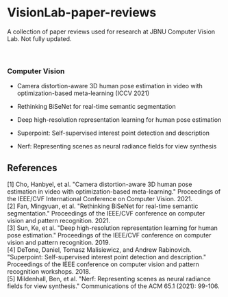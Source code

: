 # VisionLab-paper-reviews

A collection of paper reviews used for research at JBNU Computer Vision Lab. 
Not fully updated.  
 <br/>
 <br/>
### Computer Vision

* Camera distortion-aware 3D human pose estimation in video with optimization-based meta-learning (ICCV 2021)

* Rethinking BiSeNet for real-time semantic segmentation

* Deep high-resolution representation learning for human pose estimation

* Superpoint: Self-supervised interest point detection and description

* Nerf: Representing scenes as neural radiance fields for view synthesis

## References
[1] Cho, Hanbyel, et al. "Camera distortion-aware 3D human pose estimation in video with optimization-based meta-learning." Proceedings of the IEEE/CVF International Conference on Computer Vision. 2021.  
[2] Fan, Mingyuan, et al. "Rethinking BiSeNet for real-time semantic segmentation." Proceedings of the IEEE/CVF conference on computer vision and pattern recognition. 2021.  
[3] Sun, Ke, et al. "Deep high-resolution representation learning for human pose estimation." Proceedings of the IEEE/CVF conference on computer vision and pattern recognition. 2019.   
[4] DeTone, Daniel, Tomasz Malisiewicz, and Andrew Rabinovich. "Superpoint: Self-supervised interest point detection and description." Proceedings of the IEEE conference on computer vision and pattern recognition workshops. 2018.  
[5] Mildenhall, Ben, et al. "Nerf: Representing scenes as neural radiance fields for view synthesis." Communications of the ACM 65.1 (2021): 99-106.
